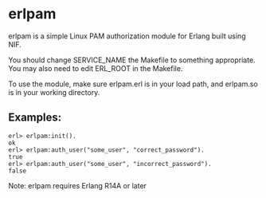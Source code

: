 erlpam
======

erlpam is a simple Linux PAM authorization module for Erlang built using NIF.

You should change SERVICE_NAME the Makefile to something appropriate. 
You may also need to edit ERL_ROOT in the Makefile. 

To use the module, make sure erlpam.erl is in your load path, and erlpam.so is in your working directory.

Examples:
---------

	erl> erlpam:init().
	ok
	erl> erlpam:auth_user("some_user", "correct_password").
	true
	erl> erlpam:auth_user("some_user", "incorrect_password").
	false


Note: erlpam requires Erlang R14A or later



